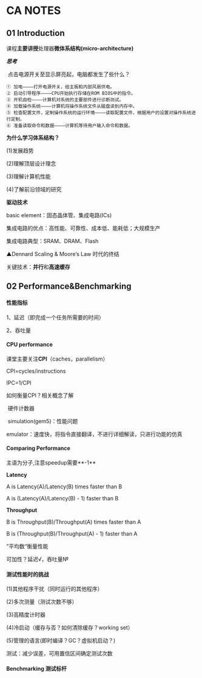 # CA NOTES

## 01 Introduction

课程**主要讲授**处理器**微体系结构(micro-architecture)**

***思考***

​	点击电源开关至显示屏亮起，电脑都发生了些什么？

```
① 加电––––打开电源开关，给主板和内部风扇供电。 
② 启动引导程序––––CPU开始执行存储在ROM BIOS中的指令。 
③ 开机自检––––计算机对系统的主要部件进行诊断测试。 
④ 加载操作系统––––计算机将操作系统文件从磁盘读到内存中。 
⑤ 检查配置文件，定制操作系统的运行环境––––读取配置文件，根据用户的设置对操作系统进行定制。 
⑥ 准备读取命令和数据––––计算机等待用户输入命令和数据。
```

**为什么学习体系结构？**

(1)发展趋势

(2)理解顶层设计理念

(3)理解计算机性能

(4)了解前沿领域的研究



**驱动技术**

basic element：固态晶体管、集成电路(ICs)

集成电路的优点：高性能、可靠性、成本低、能耗低；大规模生产

集成电路典型：SRAM、DRAM、Flash



▲Dennard Scaling & Moore‘s Law 时代的终结



关键技术：**并行**和**高速缓存**



## 02 Performance&Benchmarking

#### **性能指标**

1、延迟（即完成一个任务所需要的时间）

2、吞吐量



#### **CPU performance**

课堂主要关注**CPI**（caches，parallelism）

CPI=cycles/instructions

IPC=1/CPI

如何衡量CPI？相关概念了解

​	硬件计数器

​	simulation(gem5)：性能问题

​	emulator：速度快，将指令直接翻译，不进行详细解读，只进行功能的仿真



#### **Comparing Performance**

主语为分子,注意speedup需要**-1**



**Latency**

A is Latency(A)/Latency(B) times faster than B

A is (Latency(A)/Latency(B) - 1) faster than B

**Throughput**

B is Throughput(B)/Throughput(A) times faster than A

B is (Throughput(B)/Throughput(A) - 1) faster than A



“平均数“衡量性能

可加性？延迟√，吞吐量№

#### 

#### 测试性能时的挑战

(1)其他程序干扰（同时运行的其他程序）

(2)多次测量（测试次数不够）

(3)高精度计时器

(4)冷启动（缓存与否？如何清除缓存？working set）

(5)管理的语言(即时编译？GC？虚拟机启动？)



测试：减少误差，可用置信区间确定测试次数



#### Benchmarking 测试标杆





